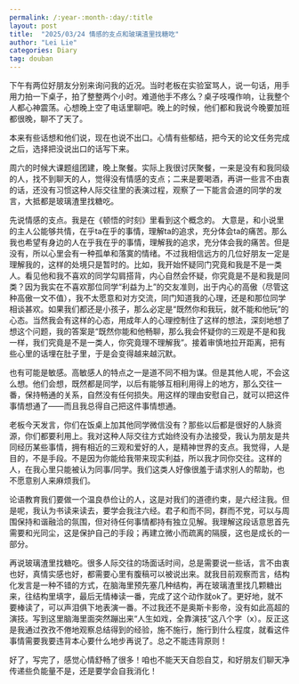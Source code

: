 ```yaml
---
permalink: /:year-:month-:day/:title
layout: post
title:  "2025/03/24 情感的支点和玻璃渣里找糖吃"
author: "Lei Lie"
categories: Diary
tag: douban
---
```


下午有两位好朋友分别来询问我的近况。当时老板在实验室骂人，说一句话，用手用力拍一下桌子，拍了整整两个小时。难道他手不疼么？桌子吱嘎作响，让我整个人都心神震荡。心想晚上空了电话里聊吧。晚上的时候，他们都和我说今晚要加班都很晚，聊不了天了。

本来有些话想和他们说，现在也说不出口。心情有些郁结，把今天的论文任务完成之后，选择把没说出口的话写下来。

周六的时候大课题组团建，晚上聚餐。实际上我很讨厌聚餐，一来是没有和我同级的人，找不到聊天的人，觉得没有情感的支点；二来是要喝酒，再讲一些言不由衷的话，还没有习惯这种人际交往里的表演过程，观察了一下能言会道的同学的发言，大抵都是玻璃渣里找糖吃。

先说情感的支点。我是在《顿悟的时刻》里看到这个概念的。 大意是，和小说里的主人公能够共情，在乎ta在乎的事情，理解ta的追求，充分体会ta的痛苦。那么我也希望有身边的人在乎我在乎的事情，理解我的追求，充分体会我的痛苦。但是没有，所以心里会有一种孤单和落寞的情绪。不过我相信远方的几位好朋友一定是理解我的，这样的处境只是暂时的。比如，我开始怀疑同门究竟和我是不是一类人。看见他和我不喜欢的同学勾肩搭背，内心自然会怀疑，你究竟是不是和我是同类？因为我实在不喜欢那位同学“利益为上”的交友准则，出于内心的高傲（尽管这种高傲一文不值），我不太愿意和对方交流，同门知道我的心理，还是和那位同学相谈甚欢。如果我们都还是小孩子，那么必定是“既然你和我玩，就不能和他玩”的心态。当然我会有这样的心态，用成年人的心理控制住了这样的想法，深刻地想了想这个问题，我的答案是“既然你能和他畅聊，那么我会怀疑你的三观是不是和我一样，我们究竟是不是一类人，你究竟理不理解我”。接着审慎地拉开距离，把有些心里的话埋在肚子里，于是会变得越来越沉默。

也有可能是敏感。高敏感人的特点之一是道不同不相为谋。但是其他人呢，不会这么想。他们会想，既然都是同学，以后有能够互相利用得上的地方，那么交往一番，保持畅通的关系，自然没有任何损失。用这样的理由安慰自己，就可以把这件事情想通了——而且我总得自己把这件事情想通。

老板今天发言，你们在饭桌上加其他同学微信没有？那些以后都是很好的人脉资源，你们都要利用上。我对这种人际交往方式始终没有办法接受，我认为朋友是共同经历某些事情，拥有相近的三观和爱好的人，是精神世界的支点。我觉得，人是目的，不是手段。不是因为你能给我带来现实利益，所以我才同你交往。这样的人，在我心里只能被认为同事/同学。我们这类人好像很羞于请求别人的帮助，也不愿意别人来麻烦我们。

论语教育我们要做一个温良恭俭让的人，这是对我们的道德约束，是六经注我。但是呢，我认为书读来读去，要学会我注六经。君子和而不同，群而不党，可以与周围保持和谐融洽的氛围，但对待任何事情都持有独立见解。我理解这段话意思首先需要和光同尘，这是保护自己的手段；再建立微小而疏离的隔膜，这也是成长的一部分。

再说玻璃渣里找糖吃。很多人际交往的场面话时间，总是需要说一些话，言不由衷也好，真情实感也好，都需要心里有腹稿可以被说出来。就我目前观察而言，结构化发言是一种不错的方式，在脑海里预先塞几种结构，再在玻璃渣里找几颗糖出来，往结构里填字，最后无情棒读一番，完成了这个动作就ok了。更好地，就不要棒读了，可以声泪俱下地表演一番。不过我还不是奥斯卡影帝，没有如此高超的演技。写到这里脑海里面突然蹦出来“人生如戏，全靠演技”这八个字（x）。反正这是我通过孜孜不倦地观察总结得到的经验，施不施行，施行到什么程度，就看这件事情需要我要违背本心要什么地步再说了。总之不能违背原则！

好了，写完了，感觉心情舒畅了很多！咱也不能天天自怨自艾，和好朋友们聊天净传递些负能量不是，还是要学会自我消化！